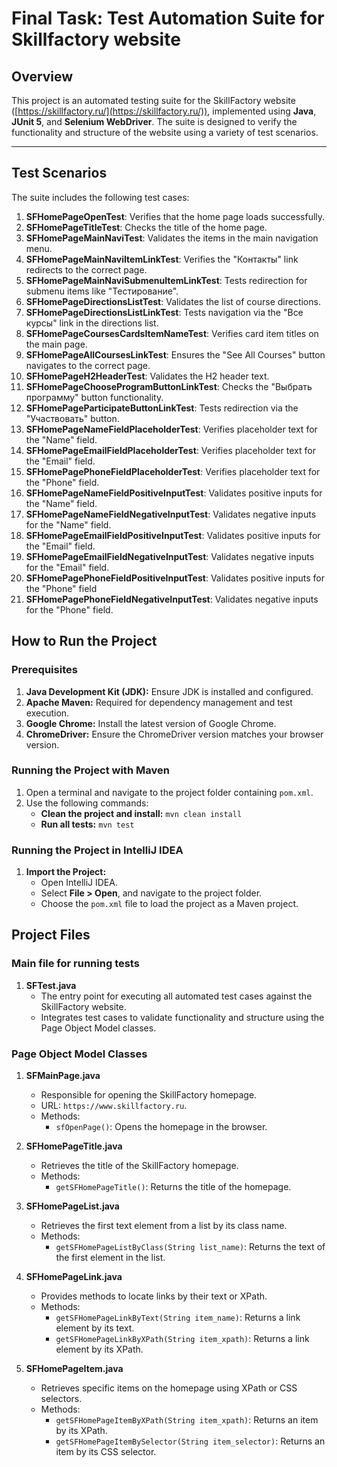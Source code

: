 # Final Task: Test Automation Suite for Skillfactory website

## Overview
This project is an automated testing suite for the SkillFactory website ([https://skillfactory.ru/](https://skillfactory.ru/)), implemented using **Java**, **JUnit 5**, and **Selenium WebDriver**. The suite is designed to verify the functionality and structure of the website using a variety of test scenarios.

---

## Test Scenarios
The suite includes the following test cases:

1. **SFHomePageOpenTest**: Verifies that the home page loads successfully.
2. **SFHomePageTitleTest**: Checks the title of the home page.
3. **SFHomePageMainNaviTest**: Validates the items in the main navigation menu.
4. **SFHomePageMainNaviItemLinkTest**: Verifies the "Контакты" link redirects to the correct page.
5. **SFHomePageMainNaviSubmenuItemLinkTest**: Tests redirection for submenu items like "Тестирование".
6. **SFHomePageDirectionsListTest**: Validates the list of course directions.
7. **SFHomePageDirectionsListLinkTest**: Tests navigation via the "Все курсы" link in the directions list.
8. **SFHomePageCoursesCardsItemNameTest**: Verifies card item titles on the main page.
9. **SFHomePageAllCoursesLinkTest**: Ensures the "See All Courses" button navigates to the correct page.
10. **SFHomePageH2HeaderTest**: Validates the H2 header text.
11. **SFHomePageChooseProgramButtonLinkTest**: Checks the "Выбрать программу" button functionality.
12. **SFHomePageParticipateButtonLinkTest**: Tests redirection via the "Участвовать" button.
13. **SFHomePageNameFieldPlaceholderTest**: Verifies placeholder text for the "Name" field.
14. **SFHomePageEmailFieldPlaceholderTest**: Verifies placeholder text for the "Email" field.
15. **SFHomePagePhoneFieldPlaceholderTest**: Verifies placeholder text for the "Phone" field.
16. **SFHomePageNameFieldPositiveInputTest**: Validates positive inputs for the "Name" field.
17. **SFHomePageNameFieldNegativeInputTest**: Validates
negative inputs for the "Name" field.
18. **SFHomePageEmailFieldPositiveInputTest**: Validates
positive inputs for the "Email" field.
19. **SFHomePageEmailFieldNegativeInputTest**: Validates
negative inputs for the "Email" field.
20. **SFHomePagePhoneFieldPositiveInputTest**: Validates
positive inputs for the "Phone" field
21. **SFHomePagePhoneFieldNegativeInputTest**: Validates
negative inputs for the "Phone" field.

## How to Run the Project

### Prerequisites
1. **Java Development Kit (JDK):** Ensure JDK is installed and configured.
2. **Apache Maven:** Required for dependency management and test execution.
3. **Google Chrome:** Install the latest version of Google Chrome.
4. **ChromeDriver:** Ensure the ChromeDriver version matches your browser version.

### Running the Project with Maven
1. Open a terminal and navigate to the project folder containing `pom.xml`.
2. Use the following commands:
   - **Clean the project and install:** `mvn clean install`
   - **Run all tests:** `mvn test`

### Running the Project in IntelliJ IDEA
1. **Import the Project:**
   - Open IntelliJ IDEA.
   - Select **File > Open**, and navigate to the project folder.
   - Choose the `pom.xml` file to load the project as a Maven project.

## Project Files
### Main file for running tests
1. **SFTest.java**
   - The entry point for executing all automated test cases against the SkillFactory website.
   - Integrates test cases to validate functionality and structure using the Page Object Model classes.

### Page Object Model Classes
1. **SFMainPage.java**
   - Responsible for opening the SkillFactory homepage.
   - URL: `https://www.skillfactory.ru`.
   - Methods:
     - `sfOpenPage()`: Opens the homepage in the browser.

2. **SFHomePageTitle.java**
   - Retrieves the title of the SkillFactory homepage.
   - Methods:
     - `getSFHomePageTitle()`: Returns the title of the homepage.

3. **SFHomePageList.java**
   - Retrieves the first text element from a list by its class name.
   - Methods:
     - `getSFHomePageListByClass(String list_name)`: Returns the text of the first element in the list.

4. **SFHomePageLink.java**
   - Provides methods to locate links by their text or XPath.
   - Methods:
     - `getSFHomePageLinkByText(String item_name)`: Returns a link element by its text.
     - `getSFHomePageLinkByXPath(String item_xpath)`: Returns a link element by its XPath.

5. **SFHomePageItem.java**
   - Retrieves specific items on the homepage using XPath or CSS selectors.
   - Methods:
     - `getSFHomePageItemByXPath(String item_xpath)`: Returns an item by its XPath.
     - `getSFHomePageItemBySelector(String item_selector)`: Returns an item by its CSS selector.




